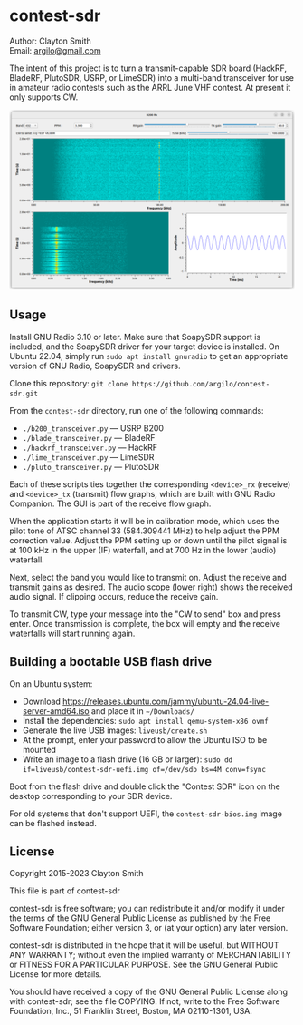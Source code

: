 # contest-sdr

Author: Clayton Smith  
Email: <argilo@gmail.com>

The intent of this project is to turn a transmit-capable SDR board (HackRF,
BladeRF, PlutoSDR, USRP, or LimeSDR) into a multi-band transceiver for use in
amateur radio contests such as the ARRL June VHF contest. At present it only
supports CW.

![Screenshot of the main Gqrx window](contest-sdr.png)

## Usage

Install GNU Radio 3.10 or later. Make sure that SoapySDR support is included,
and the SoapySDR driver for your target device is installed. On Ubuntu 22.04,
simply run `sudo apt install gnuradio` to get an appropriate version of GNU
Radio, SoapySDR and drivers.

Clone this repository: `git clone https://github.com/argilo/contest-sdr.git`

From the `contest-sdr` directory, run one of the following commands:

* `./b200_transceiver.py` — USRP B200
* `./blade_transceiver.py` — BladeRF
* `./hackrf_transceiver.py` — HackRF
* `./lime_transceiver.py` — LimeSDR
* `./pluto_transceiver.py` — PlutoSDR

Each of these scripts ties together the corresponding `<device>_rx` (receive)
and `<device>_tx` (transmit) flow graphs, which are built with GNU Radio
Companion. The GUI is part of the receive flow graph.

When the application starts it will be in calibration mode, which uses the
pilot tone of ATSC channel 33 (584.309441 MHz) to help adjust the PPM
correction value. Adjust the PPM setting up or down until the pilot signal is
at 100 kHz in the upper (IF) waterfall, and at 700 Hz in the lower (audio)
waterfall.

Next, select the band you would like to transmit on. Adjust the receive and
transmit gains as desired. The audio scope (lower right) shows the received
audio signal. If clipping occurs, reduce the receive gain.

To transmit CW, type your message into the "CW to send" box and press
enter. Once transmission is complete, the box will empty and the receive
waterfalls will start running again.

## Building a bootable USB flash drive

On an Ubuntu system:

* Download https://releases.ubuntu.com/jammy/ubuntu-24.04-live-server-amd64.iso
  and place it in `~/Downloads/`
* Install the dependencies: `sudo apt install qemu-system-x86 ovmf`
* Generate the live USB images: `liveusb/create.sh`
* At the prompt, enter your password to allow the Ubuntu ISO to be mounted
* Write an image to a flash drive (16 GB or larger): `sudo dd if=liveusb/contest-sdr-uefi.img of=/dev/sdb bs=4M conv=fsync`

Boot from the flash drive and double click the "Contest SDR" icon on the
desktop corresponding to your SDR device.

For old systems that don't support UEFI, the `contest-sdr-bios.img` image can be flashed instead.

## License

Copyright 2015-2023 Clayton Smith

This file is part of contest-sdr

contest-sdr is free software; you can redistribute it and/or modify
it under the terms of the GNU General Public License as published by
the Free Software Foundation; either version 3, or (at your option)
any later version.

contest-sdr is distributed in the hope that it will be useful,
but WITHOUT ANY WARRANTY; without even the implied warranty of
MERCHANTABILITY or FITNESS FOR A PARTICULAR PURPOSE.  See the
GNU General Public License for more details.

You should have received a copy of the GNU General Public License
along with contest-sdr; see the file COPYING.  If not, write to
the Free Software Foundation, Inc., 51 Franklin Street,
Boston, MA 02110-1301, USA.
